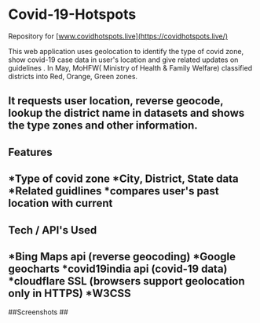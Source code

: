 # Covid-19-Hotspots #

Repository for [www.covidhotspots.live](https://covidhotspots.live/)

This web application uses geolocation to identify the type of covid zone, show covid-19 case 
data in user's location  and give related updates on guidelines . In May, MoHFW( Ministry of 
Health & Family Welfare) classified districts into Red, Orange, Green zones.

It requests user location, reverse geocode, lookup the district name in datasets and shows the 
type zones and other information.
---

## Features ##

   *Type of covid zone
   *City, District, State data
   *Related guidlines
    *compares user's past location with current
---

## Tech / API's Used ##
 
   *Bing Maps api (reverse geocoding)
   *Google geocharts
   *covid19india api (covid-19 data)
   *cloudflare SSL (browsers support geolocation only in HTTPS)
   *W3CSS
---

##Screenshots ##


   
   
   
   
    
 
    


